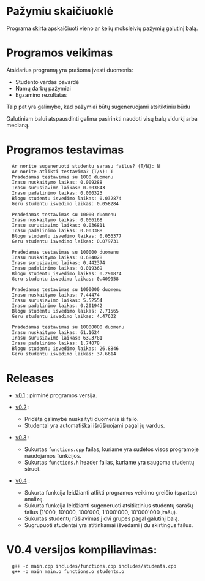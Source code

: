 # Pažymiu skaičiuoklė
Programa skirta apskaičiuoti vieno ar kelių moksleivių pažymių galutinį balą.

# Programos veikimas
Atsidarius programą yra prašoma įvesti duomenis:
* Studento vardas pavardė
* Namų darbų pažymiai
* Egzamino rezultatas

Taip pat yra galimybe, kad pažymiai būtų sugeneruojami atsitiktiniu būdu

Galutiniam balui atspausdinti galima pasirinkti naudoti visų balų vidurkį arba medianą.

# Programos testavimas
 
      Ar norite sugeneruoti studentu sarasu failus? (T/N): N
      Ar norite atlikti testavima? (T/N): T
      Pradedamas testavimas su 1000 duomenu
      Irasu nuskaitymo laikas: 0.009288
      Irasu surusiavimo laikas: 0.003843
      Irasu padalinimo laikas: 0.000323
      Blogu studentu isvedimo laikas: 0.032874
      Geru studentu isvedimo laikas: 0.058284

      Pradedamas testavimas su 10000 duomenu
      Irasu nuskaitymo laikas: 0.066168
      Irasu surusiavimo laikas: 0.036811
      Irasu padalinimo laikas: 0.003388
      Blogu studentu isvedimo laikas: 0.056377
      Geru studentu isvedimo laikas: 0.079731

      Pradedamas testavimas su 100000 duomenu
      Irasu nuskaitymo laikas: 0.684028
      Irasu surusiavimo laikas: 0.442374
      Irasu padalinimo laikas: 0.019369
      Blogu studentu isvedimo laikas: 0.291874
      Geru studentu isvedimo laikas: 0.409058

      Pradedamas testavimas su 1000000 duomenu
      Irasu nuskaitymo laikas: 7.44474
      Irasu surusiavimo laikas: 5.52554
      Irasu padalinimo laikas: 0.201942
      Blogu studentu isvedimo laikas: 2.71565
      Geru studentu isvedimo laikas: 4.47632

      Pradedamas testavimas su 10000000 duomenu
      Irasu nuskaitymo laikas: 61.1624
      Irasu surusiavimo laikas: 63.3781
      Irasu padalinimo laikas: 1.74078
      Blogu studentu isvedimo laikas: 26.8846
      Geru studentu isvedimo laikas: 37.6614

# Releases #

* [v0.1](https://github.com/Benjaminas1/Pazymiu-skaiciuokle-VU/releases/tag/v0.1) : pirminė programos versija.

* [v0.2](https://github.com/Benjaminas1/Pazymiu-skaiciuokle-VU/releases/tag/v0.2) :
  * Pridėta galimybė nuskaityti duomenis iš failo.
  * Studentai yra automatiškai išrūšiuojami pagal jų vardus.

* [v0.3](https://github.com/Benjaminas1/Pazymiu-skaiciuokle-VU/releases/tag/v0.3) :
  * Sukurtas `functions.cpp` failas, kuriame yra sudėtos visos programoje naudojamos funkcijos.
  * Sukurtas `functions.h` header failas, kuriame yra saugoma studentų struct.

* [v0.4](https://github.com/Benjaminas1/Pazymiu-skaiciuokle-VU/releases/tag/v0.4) :
  * Sukurta funkcija leidžianti atlikti programos veikimo greičio (spartos) analizę.
  * Sukurta funkcija leidžianti sugeneruoti atsitiktinius studentų sarašų failus (1'000, 10'000, 100'000, 1'000'000, 10'000'000 įrašų).
  * Sukurtas studentų rūšiavimas į dvi grupes pagal galutinį balą.
  * Sugrupuoti studentai yra atitinkamai išvedami į du skirtingus failus.


# V0.4 versijos kompiliavimas:
      g++ -c main.cpp includes/functions.cpp includes/students.cpp
      g++ -o main main.o functions.o students.o

